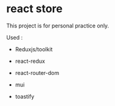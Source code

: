 # react store
 This project is for personal practice only.

Used :

- Reduxjs/toolkit

- react-redux

- react-router-dom

- mui

- toastify
